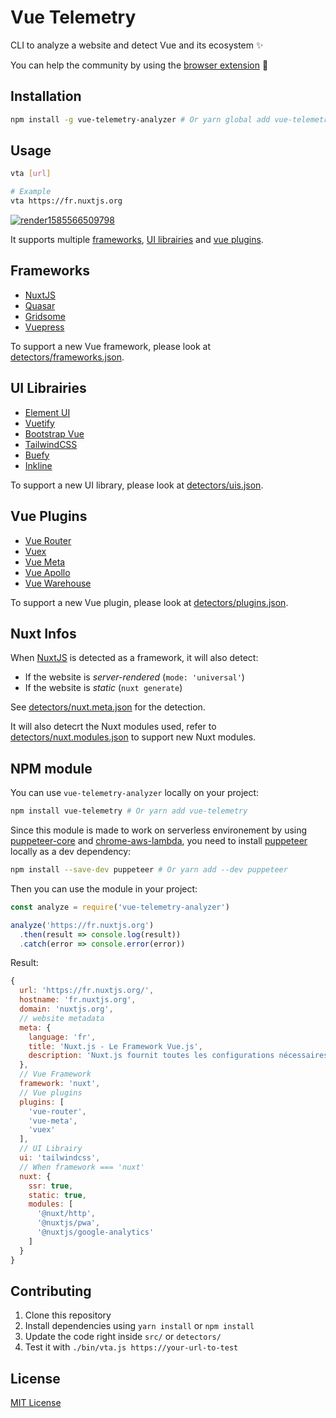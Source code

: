 # Vue Telemetry

CLI to analyze a website and detect Vue and its ecosystem ✨

You can help the community by using the [browser extension](https://github.com/nuxt-company/vue-telemetry-extensions) 💚

## Installation

```bash
npm install -g vue-telemetry-analyzer # Or yarn global add vue-telemetry-analyzer
```

## Usage

```bash
vta [url]

# Example
vta https://fr.nuxtjs.org
```

[![render1585566509798](https://user-images.githubusercontent.com/904724/77906279-fb455d80-7287-11ea-86f2-d7eca773ba56.gif)](https://terminalizer.com/view/a30a95523602)


It supports multiple [frameworks](#frameworks), [UI librairies](#ui-librairies) and [vue plugins](#vue-plugins).

## Frameworks

- [NuxtJS](https://nuxtjs.org)
- [Quasar](https://quasar.dev)
- [Gridsome](https://gridsome.org)
- [Vuepress](https://vuepress.vuejs.org)

To support a new Vue framework, please look at [detectors/frameworks.json](detectors/frameworks.json).

## UI Librairies

- [Element UI](https://element.eleme.io)
- [Vuetify](https://vuetifyjs.com)
- [Bootstrap Vue](https://bootstrap-vue.js.org)
- [TailwindCSS](https://tailwindcss.com)
- [Buefy](https://buefy.org)
- [Inkline](https://inkline.io)

To support a new UI library, please look at [detectors/uis.json](detectors/uis.json).

## Vue Plugins

- [Vue Router](https://router.vuejs.org)
- [Vuex](https://vuex.vuejs.org)
- [Vue Meta](https://vue-meta.nuxtjs.org)
- [Vue Apollo](https://apollo.vuejs.org)
- [Vue Warehouse](https://www.bazzite.com/docs/vue-warehouse)

To support a new Vue plugin, please look at [detectors/plugins.json](detectors/plugins.json).

## Nuxt Infos

When [NuxtJS](https://nuxtjs.org) is detected as a framework, it will also detect:

- If the website is *server-rendered* (`mode: 'universal'`)
- If the website is *static* (`nuxt generate`)

See [detectors/nuxt.meta.json](detectors/nuxt.meta.json) for the detection.

It will also detecrt the Nuxt modules used, refer to [detectors/nuxt.modules.json](detectors/nuxt.modules.json) to support new Nuxt modules.


## NPM module

You can use `vue-telemetry-analyzer` locally on your project:

```bash
npm install vue-telemetry # Or yarn add vue-telemetry
```

Since this module is made to work on serverless environement by using [puppeteer-core](https://www.npmjs.com/package/puppeteer-core) and [chrome-aws-lambda](http://npmjs.com/package/chrome-aws-lambda), you need to install [puppeteer](https://www.npmjs.com/package/puppeteer) locally as a dev dependency:

```bash
npm install --save-dev puppeteer # Or yarn add --dev puppeteer
```

Then you can use the module in your project:

```js
const analyze = require('vue-telemetry-analyzer')

analyze('https://fr.nuxtjs.org')
  .then(result => console.log(result))
  .catch(error => console.error(error))
```

Result:

```js
{
  url: 'https://fr.nuxtjs.org/',
  hostname: 'fr.nuxtjs.org',
  domain: 'nuxtjs.org',
  // website metadata
  meta: {
    language: 'fr',
    title: 'Nuxt.js - Le Framework Vue.js',
    description: 'Nuxt.js fournit toutes les configurations nécessaires pour rendre...'
  },
  // Vue Framework
  framework: 'nuxt',
  // Vue plugins
  plugins: [
    'vue-router',
    'vue-meta',
    'vuex'
  ],
  // UI Librairy
  ui: 'tailwindcss',
  // When framework === 'nuxt'
  nuxt: {
    ssr: true,
    static: true,
    modules: [
      '@nuxt/http',
      '@nuxtjs/pwa',
      '@nuxtjs/google-analytics'
    ]
  }
}
```

## Contributing

1. Clone this repository
2. Install dependencies using `yarn install` or `npm install`
3. Update the code right inside `src/` or `detectors/`
4. Test it with `./bin/vta.js https://your-url-to-test`

## License

[MIT License](./LICENSE)
